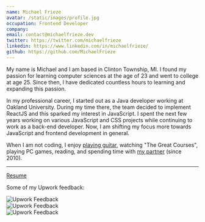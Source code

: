 ```yaml
---
name: Michael Frieze
avatar: /static/images/profile.jpg
occupation: Frontend Developer
company:
email: contact@michaelfrieze.dev
twitter: https://twitter.com/michaelfrieze
linkedin: https://www.linkedin.com/in/michaelfrieze/
github: https://github.com/MichaelFrieze
---
```


​​My name is Michael and I am based in Clinton Township, MI. I found my passion for learning computer sciences at the age of 23 and went to college at age 25. Since then, I have dedicated countless hours to learning and expanding this passion.

​​In my professional career, I started out as a Java developer working at Oakland University. During my time there, the team decided to implement ReactJS and this sparked my interest in JavaScript. I spent the next few years working on various JavaScript and CSS projects while continuing to work as a back-end developer. Now, I am shifting my focus more towards JavaScript and frontend development in general.

​​When I am not coding, I enjoy [playing guitar](https://soundcloud.com/mikefrieze88/something-i-made-in-2016), watching "The Great Courses", playing PC games, reading, and spending time with [my partner](https://kaylafoister.weebly.com/) (since 2010).

---

[Resume](https://drive.google.com/file/d/1frLY2ebxKNMudDrk0vBPu9eqaUhs6ONL/view?usp=sharing)

Some of my Upwork feedback:

![Upwork Feedback](/static/images/upwork-feedback-1.jpg)
<br />
![Upwork Feedback](/static/images/upwork-feedback-2.jpg)
<br />
![Upwork Feedback](/static/images/upwork-feedback-3.jpg)

